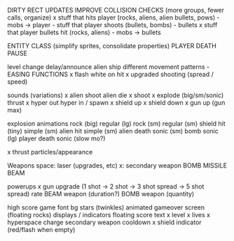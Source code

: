 DIRTY RECT UPDATES
IMPROVE COLLISION CHECKS (more groups, fewer calls, organize)
    x stuff that hits player (rocks, aliens, alien bullets, pows) - mobs -> player
    - stuff that player shoots (bullets, bombs) - bullets
    x stuff that player bullets hit (rocks, aliens) - mobs -> bullets

ENTITY CLASS (simplify sprites, consolidate properties)
PLAYER DEATH
PAUSE

level change delay/announce
alien ship
    different movement patterns - EASING FUNCTIONS
    x flash white on hit
    x upgraded shooting (spread / speed)

sounds (variations)
x    alien shoot
    alien die
x    shoot
x    explode (big/sm/sonic)
    thrust
x    hyper out
    hyper in / spawn
x    shield up
x    shield down
x    gun up (gun max)

explosion animations
    rock (big)          regular (lg)
    rock (sm)           regular (sm)
    shield hit (tiny)   simple (sm)
    alien hit           simple (sm)
    alien death         sonic (sm)
    bomb                sonic (lg)
    player death        sonic (slow mo?)

x thrust particles/appearance

Weapons
    space: laser (upgrades, etc)
    x: secondary weapon
        BOMB
        MISSILE
        BEAM

powerups
x    gun upgrade (1 shot -> 2 shot -> 3 shot spread -> 5 shot spread)
        rate
    BEAM weapon (duration?)
    BOMB weapon (quantity)

high score
game font
bg stars (twinkles)
animated gameover screen (floating rocks)
displays / indicators
    floating score text
    x level
    x lives
    x hyperspace charge
    secondary weapon cooldown
    x shield indicator (red/flash when empty)
